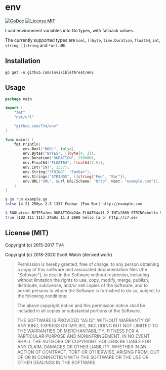 # env

[![GoDoc](https://godoc.org/github.com/invisiblethreat/env?status.png)](https://godoc.org/github.com/invisiblethreat/env)
[![License MIT](https://img.shields.io/badge/license-MIT-lightgrey.svg?style=flat)](https://github.com/invisiblethreat/env#license-mit)

Load environment variables into Go types, with fallback values.

The currently supported types are `bool`, `[]byte`, `time.Duration`, `float64`, `int`, `string`, `[]string` and `*url.URL`

## Installation

    go get -u github.com/invisiblethreat/env

## Usage

```go
package main

import (
	"fmt"
	"net/url"

	"github.com/TV4/env"
)

func main() {
	fmt.Println(
		env.Bool("BOOL", false),
		env.Bytes("BYTES", []byte{4, 2}),
		env.Duration("DURATION", 250000),
		env.Float64("FLOAT64", float64(2.5)),
		env.Int("INT", 1337),
		env.String("STRING", "Foobar"),
		env.Strings("STRINGS", []string{"Foo", "Bar"}),
		env.URL("URL", &url.URL{Scheme: "http", Host: "example.com"}),
	)
}
```

```bash
$ go run example.go
false [4 2] 250µs 2.5 1337 Foobar [Foo Bar] http://example.com

$ BOOL=true BYTES=foo DURATION=24m FLOAT64=11.2 INT=2600 STRING=hello STRINGS=a,b URL=http://c7.se/ go run example.go
true [102 111 111] 24m0s 11.2 2600 hello [a b] http://c7.se/
```

## License (MIT)

Copyright (c) 2015-2017 TV4

Copyright (c) 2018-2020 Scott Walsh (derived work)

> Permission is hereby granted, free of charge, to any person obtaining
> a copy of this software and associated documentation files (the
> "Software"), to deal in the Software without restriction, including
> without limitation the rights to use, copy, modify, merge, publish,
> distribute, sublicense, and/or sell copies of the Software, and to
> permit persons to whom the Software is furnished to do so, subject to
> the following conditions:
>
> The above copyright notice and this permission notice shall be
> included in all copies or substantial portions of the Software.
>
> THE SOFTWARE IS PROVIDED "AS IS", WITHOUT WARRANTY OF ANY KIND,
> EXPRESS OR IMPLIED, INCLUDING BUT NOT LIMITED TO THE WARRANTIES OF
> MERCHANTABILITY, FITNESS FOR A PARTICULAR PURPOSE AND
> NONINFRINGEMENT. IN NO EVENT SHALL THE AUTHORS OR COPYRIGHT HOLDERS BE
> LIABLE FOR ANY CLAIM, DAMAGES OR OTHER LIABILITY, WHETHER IN AN ACTION
> OF CONTRACT, TORT OR OTHERWISE, ARISING FROM, OUT OF OR IN CONNECTION
> WITH THE SOFTWARE OR THE USE OR OTHER DEALINGS IN THE SOFTWARE.
